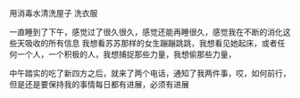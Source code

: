用消毒水清洗屋子
洗衣服



一直睡到了下午，感觉过了很久很久，感觉还能再睡很久，感觉我在不断的消化这些天吸收的所有信息
我想看苏苏那样的女生蹦蹦跳跳，我想看见她起床，或者任何一个人，一个积极的人，我想捕捉那些力量，我想偷那些力量，

中午踏实的吃了新四方之后，就来了两个电话，通知了我两件事，哎，如何前行，但是还是要保持我的事情每日都有进展，必须有进展